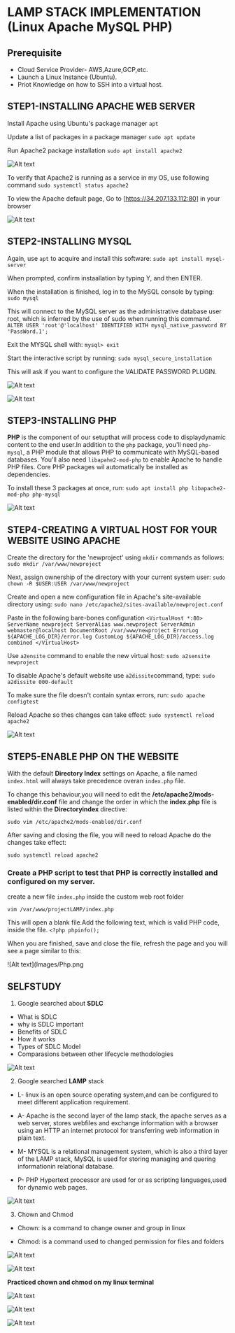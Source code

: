 # LAMP STACK IMPLEMENTATION (Linux Apache MySQL PHP)

## Prerequisite
- Cloud Service Provider- AWS,Azure,GCP,etc.
- Launch a Linux Instance (Ubuntu).
- Priot Knowledge on how to SSH into a virtual host.


## STEP1-INSTALLING APACHE WEB SERVER

Install Apache using Ubuntu's package manager
`apt`

Update a list of packages in a package manager
`sudo apt update`

Run Apache2 package installation
`sudo apt install apache2`

![Alt text](<Images/Apache install.png>)

To verify that Apache2 is running as a service in my OS, use following command 
`sudo systemctl status apache2`

To view the Apache default page, Go to [https://34.207.133.112:80] in your browser

![Alt text](Images/APACHE2.png)


## STEP2-INSTALLING MYSQL

Again, use `apt` to acquire and install this software:
`sudo apt install mysql-server`

When prompted, confirm instaallation by typing Y, and then ENTER.

When the installation is finished, log in to the MySQL console by typing:
`sudo mysql`

This will connect to the MySQL server as the administrative database user root, which is inferred by the use of sudo when running this command.
 `ALTER USER 'root'@'localhost' IDENTIFIED WITH mysql_native_password BY 'PassWord.1';`

 Exit the MYSQL shell with:
 `mysql> exit`

 Start the interactive script by running:
 `sudo mysql_secure_installation`

 This will ask if you want to configure the VALIDATE PASSWORD PLUGIN.

 ![Alt text](<Images/install mysql.png>)

![Alt text](Images/Mysql2.png)


## STEP3-INSTALLING PHP

**PHP** is the component of our setupthat will process code to displaydynamic content to the end user.In addition to the `php` package,
you'll need `php-mysql`, a PHP module that allows PHP to communicate with MySQL-based databases. You'll also need `libapahe2-mod-php` to enable Apache to handle PHP files. Core PHP packages wil automatically be installed as dependencies.

To install these 3 packages at once, run:
`sudo apt install php libapache2-mod-php php-mysql`

![Alt text](<Images/Installing php.png>)


## STEP4-CREATING A VIRTUAL HOST FOR YOUR WEBSITE USING APACHE

Create the directory for the 'newproject' using `mkdir` commands as follows:
`sudo mkdir /var/www/newproject`

Next, assign ownership of the directory with your current system user:
`sudo chown -R $USER:USER /var/www/newproject`

Create and open a new configuration file in Apache's site-available directory using:
`sudo nano /etc/apache2/sites-available/newproject.conf`

Paste in the following bare-bones configuration
`<VirtualHost *:80>
ServerName newproject
ServerAlias www.newproject
ServerAdmin webmaster@localhost
DocumentRoot /var/www/newproject
ErrorLog ${APACHE_LOG_DIR}/error.log
CustomLog ${APACHE_LOG_DIR}/access.log combined
</VirtualHost>`

Use `a2ensite` command to enable the new virtual host:
`sudo a2sensite newproject`

To disable Apache's default website use `a2dissite`command, type:
`sudo a2dissite 000-default`

To make sure the file doesn't contain syntax errors, run:
`sudo apache configtest`

Reload Apache so thes changes can take effect:
`sudo systemctl reload apache2`

![Alt text](<Images/Creating a virtual host for my website using apache.png>)

## STEP5-ENABLE PHP ON THE WEBSITE

With the default **Directory Index** settings on Apache, a file named `index.html` will always take precedence overan `index.php` file.

To change this behaviour,you will need to edit the **/etc/apache2/mods-enabled/dir.conf** file and change the order in which the **index.php** file is listed within the **Directoryindex** directive:

`sudo vim /etc/apache2/mods-enabled/dir.conf`

After saving and closing the file, you will need to reload Apache do 
the changes take effect:

`sudo systemctl reload apache2`

### Create a PHP script to test that PHP is correctly installed and configured on my server.

create a new file `index.php` inside the custom web root folder

`vim /var/www/projectLAMP/index.php`

This will open a blank file.Add the following text, which is valid PHP code, inside the file.
`<?php
phpinfo();`

When you are finished, save and close the file, refresh the page and you will see a page similar to this:

![Alt text](Images/Php.png


## SELFSTUDY

1. Google searched about **SDLC**
 
- What is SDLC
- why is SDLC important
- Benefits of SDLC
- How it works
- Types of SDLC Model
- Comparasions between other lifecycle methodologies

![Alt text](<Images/Learning LAMP.png>)

2. Google searched **LAMP** stack

- L- linux is an open source operating system,and can be configured to meet different application requirement.

- A- Apache is the second layer of the lamp stack, the apache serves as a web server, stores webfiles and exchange information with a browser using an HTTP an internet protocol for transferring web information in plain text.

- M- MYSQL is a relational management system, which is also a third layer of the LAMP stack, MySQL is used for storing managing and quering informationin relational database.

- P- PHP Hypertext processor are used for or as scripting languages,used for dynamic web pages.

![Alt text](<Images/Learning LAMP.png>)

3. Chown and Chmod 

- Chown: is a command to change owner and group in linux 

- Chmod: is a command used to changed permission for files and folders

![Alt text](<Images/learning Chown.png>)

![Alt text](<Images/Learning chmod.png>)

**Practiced chown and chmod on my linux terminal**

![Alt text](Images/chown.png)

![Alt text](<Images/chmod g+rw filename3.txt.png>)

![Alt text](<Images/Chmod a-rwx.png>)